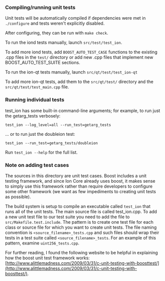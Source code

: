 ### Compiling/running unit tests

Unit tests will be automatically compiled if dependencies were met in `./configure`
and tests weren't explicitly disabled.

After configuring, they can be run with `make check`.

To run the iond tests manually, launch `src/test/test_ion`.

To add more iond tests, add `BOOST_AUTO_TEST_CASE` functions to the existing
.cpp files in the `test/` directory or add new .cpp files that
implement new BOOST_AUTO_TEST_SUITE sections.

To run the ion-qt tests manually, launch `src/qt/test/test_ion-qt`

To add more ion-qt tests, add them to the `src/qt/test/` directory and
the `src/qt/test/test_main.cpp` file.

### Running individual tests

test_ion has some built-in command-line arguments; for
example, to run just the getarg_tests verbosely:

    test_ion --log_level=all --run_test=getarg_tests

... or to run just the doubleion test:

    test_ion --run_test=getarg_tests/doubleion

Run `test_ion --help` for the full list.

### Note on adding test cases

The sources in this directory are unit test cases.  Boost includes a
unit testing framework, and since Ion Core already uses boost, it makes
sense to simply use this framework rather than require developers to
configure some other framework (we want as few impediments to creating
unit tests as possible).

The build system is setup to compile an executable called `test_ion`
that runs all of the unit tests.  The main source file is called
test_ion.cpp. To add a new unit test file to our test suite you need
to add the file to `src/Makefile.test.include`. The pattern is to create 
one test file for each class or source file for which you want to create 
unit tests.  The file naming convention is `<source_filename>_tests.cpp` 
and such files should wrap their tests in a test suite 
called `<source_filename>_tests`. For an example of this pattern, 
examine `uint256_tests.cpp`.

For further reading, I found the following website to be helpful in
explaining how the boost unit test framework works:
[http://www.alittlemadness.com/2009/03/31/c-unit-testing-with-boosttest/](http://www.alittlemadness.com/2009/03/31/c-unit-testing-with-boosttest/).
